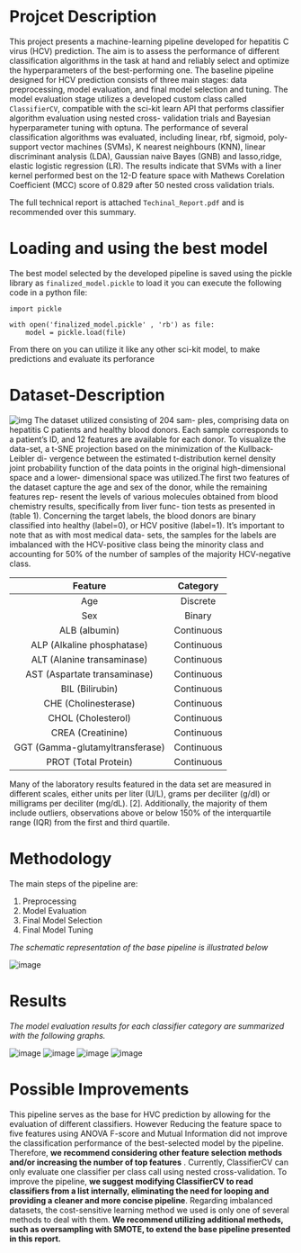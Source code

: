 # Projcet Description
This project presents a machine-learning pipeline developed for hepatitis C virus (HCV) prediction. The aim is to assess the
performance of different classification algorithms in the task at hand and reliably select and optimize the hyperparameters of
the best-performing one. The baseline pipeline designed for HCV prediction consists of three main stages: data preprocessing,
model evaluation, and final model selection and tuning. The model evaluation stage utilizes a developed custom class
called `ClassifierCV`, compatible with the sci-kit learn API that performs classifier algorithm evaluation using nested cross-
validation trials and Bayesian hyperparameter tuning with optuna. The performance of several classification algorithms
was evaluated, including linear, rbf, sigmoid, poly-support vector machines (SVMs), K nearest neighbours (KNN), linear
discriminant analysis (LDA), Gaussian naive Bayes (GNB) and lasso,ridge, elastic logistic regression (LR). The results
indicate that SVMs with a liner kernel performed best on the 12-D feature space with Mathews Corelation Coefficient (MCC) 
score of $0.829$ after 50 nested cross validation trials.

The full technical report is attached `Techinal_Report.pdf` and is recommended over this summary.

# Loading and using the best model 
The best model selected by the developed pipeline is saved using the pickle library as `finalized_model.pickle` to load it you can execute the following code in a python file:
```
import pickle

with open('finalized_model.pickle' , 'rb') as file:
    model = pickle.load(file)   
```
From there on you can utilize it like any other sci-kit model, to make predictions and evaluate its perforance

# Dataset-Description

![img](images/initial_tsne.png)
The dataset utilized consisting of 204 sam-
ples, comprising data on hepatitis C patients and
healthy blood donors. Each sample corresponds to
a patient’s ID, and 12 features are available for each
donor. To visualize the data-set, a t-SNE projection
based on the minimization of the Kullback-Leibler di-
vergence between the estimated t-distribution kernel
density joint probability function of the data points
in the original high-dimensional space and a lower-
dimensional space was utilized.The first two features of the dataset capture the age and
sex of the donor, while the remaining features rep-
resent the levels of various molecules obtained from
blood chemistry results, specifically from liver func-
tion tests as presented in (table 1). Concerning the
target labels, the blood donors are binary classified
into healthy (label=0), or HCV positive (label=1). It’s
important to note that as with most medical data-
sets, the samples for the labels are imbalanced with
the HCV-positive class being the minority class and
accounting for 50% of the number of samples of the
majority HCV-negative class.

| **Feature**                     | **Category** |
|:-------------------------------:|:------------:|
| Age                             | Discrete     |
| Sex                             | Binary       |
| ALB (albumin)                   | Continuous   |
| ALP (Alkaline phosphatase)      | Continuous   |
| ALT (Alanine transaminase)      | Continuous   |
| AST (Aspartate transaminase)    | Continuous   |
| BIL (Bilirubin)                 | Continuous   |
| CHE (Cholinesterase)            | Continuous   |
| CHOL (Cholesterol)              | Continuous   |
| CREA (Creatinine)               | Continuous   |
| GGT (Gamma-glutamyltransferase) | Continuous   |
| PROT (Total Protein)            | Continuous   |

Many of the laboratory results featured in the data
set are measured in different scales, either units per
liter (U/L), grams per deciliter (g/dl) or milligrams
per deciliter (mg/dL). [2]. Additionally, the majority
of them include outliers, observations above or below
150% of the interquartile range (IQR) from the first and third quartile.

# Methodology
The main steps of the pipeline are:
1.  Preprocessing
2.  Model Evaluation
3.  Final Model Selection
4.  Final Model Tuning

*The schematic representation of the base pipeline is illustrated below*

![image](schematics/pipeline_schematic.drawio.png)

# Results 
*The model evaluation results for each classifier category are summarized with the following graphs.*

![image](images/metric_boxplot.png)
![image](images/Normilization_heatmap.png)
![image](images/c_parameter_proba.png)
![image](images/joint.png)


# Possible Improvements
This pipeline serves as the base for HVC prediction by allowing for the evaluation of different classifiers. However
Reducing the feature space to five features using ANOVA
F-score and Mutual Information did not improve
the classification performance of the best-selected
model by the pipeline. Therefore, **we recommend
considering other feature selection methods and/or
increasing the number of top features**
. Currently,
ClassifierCV can only evaluate one classifier per class
call using nested cross-validation. To improve the
pipeline, **we suggest modifying ClassifierCV to read
classifiers from a list internally, eliminating the
need for looping and providing a cleaner and more
concise pipeline**. Regarding imbalanced datasets, the
cost-sensitive learning method we used is only one of
several methods to deal with them. **We recommend
utilizing additional methods, such as oversampling
with SMOTE, to extend the base pipeline presented
in this report.**